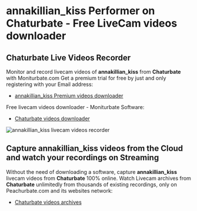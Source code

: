 # annakillian_kiss Performer on Chaturbate - Free LiveCam videos downloader

## Chaturbate Live Videos Recorder

Monitor and record livecam videos of **annakillian_kiss** from **Chaturbate** with Moniturbate.com
Get a premium trial for free by just and only registering with your Email address:
* [annakillian_kiss Premium videos downloader](https://moniturbate.com/request-demo-licence-key.html)

Free livecam videos downloader - Moniturbate Software:
* [Chaturbate videos downloader](https://moniturbate.com/moniturbate-download-software.html)

![annakillian_kiss livecam videos recorder](https://peachurnet.com/templates/moniturbate-software.png)


## Capture annakillian_kiss videos from the Cloud and watch your recordings on Streaming

Without the need of downloading a software, capture **annakillian_kiss** livecam videos from **Chaturbate** 100% online.
Watch Livecam archives from **Chaturbate** unlimitedly from thousands of existing recordings, only on Peachurbate.com and its websites network:
* [Chaturbate videos archives](https://peachurnet.com/)
